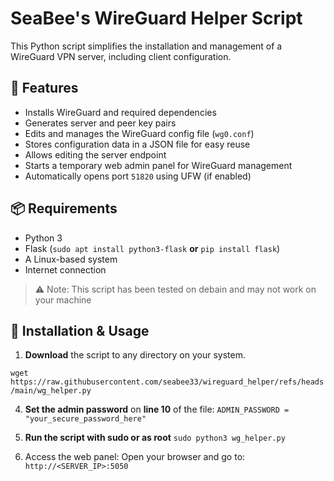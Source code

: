 # SeaBee's WireGuard Helper Script

This Python script simplifies the installation and management of a WireGuard VPN server, including client configuration.

## 🔧 Features

- Installs WireGuard and required dependencies
- Generates server and peer key pairs
- Edits and manages the WireGuard config file (`wg0.conf`)
- Stores configuration data in a JSON file for easy reuse
- Allows editing the server endpoint
- Starts a temporary web admin panel for WireGuard management
- Automatically opens port `51820` using UFW (if enabled)

## 📦 Requirements

- Python 3
- Flask (`sudo apt install python3-flask` **or** `pip install flask`)
- A Linux-based system
- Internet connection

> ⚠️ Note: This script has been tested on debain and may not work on your machine

## 🚀 Installation & Usage

1. **Download** the script to any directory on your system.

```wget https://raw.githubusercontent.com/seabee33/wireguard_helper/refs/heads/main/wg_helper.py```

4. **Set the admin password** on **line 10** of the file: `ADMIN_PASSWORD = "your_secure_password_here"`
    
5. **Run the script with sudo or as root** `sudo python3 wg_helper.py`

6. Access the web panel: Open your browser and go to: `http://<SERVER_IP>:5050`

